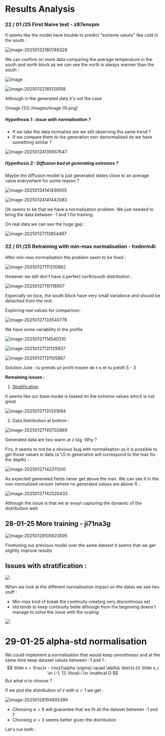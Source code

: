 # Results Analysis 



### 22 / 01 /25  First Naive test - z87envpm

It seems like the model have trouble to predict "extreme values" like cold in the south : 

![image-20250122180749328](./images/image-20250122180749328.png)

We can confirm on more data comparing the average temperature in the south and north block as we can see the north is always warmer than the south : 

![image](./images/image.png)



![image-20250122185129158](./images/image-20250122185129158.png)

Although in the generated data it's not the case 

![image (1)](./images/image (1).png)

##### Hypothesis 1 : issue with normalisation ? 

- If we take the data normalise are we still observing the same trend ? 
- If we compare them to the generation non-denormalised do we have something similar ? 





![image-20250124135657647](./images/image-20250124135657647.png)

##### Hypothesis 2 : Diffusion bad at generating extremes ? 

Maybe the diffusion model is just generated states close to an average value everywhere for some reason ? 

![image-20250124141436005](./images/image-20250124141436005.png)

![image-20250124141442083](./images/image-20250124141442083.png)

Ok seems to be that we have a normalisation problem. We just needed to bring the data between -1 and 1 for training. 

On real data we can see the huge gap : 

![image-20250127113854487](./images/image-20250127113854487.png)

### 22 / 01 /25  Retraining with min-max normalisation - hxdnrm4i

After min-max normalisation the problem seem to be fixed : 

![image-20250127111330882](./images/image-20250127111330882.png)

However we still don't have a perfect north/south distribution :

![image-20250127110118907](./images/image-20250127110118907.png)

Especially on toce, the south block have very small variabnce and should be detached from the rest. 

Exploring real values for comparison : 

![image-20250127133540778](./images/image-20250127133540778.png)

We have some variability in the profile

![image-20250127114540310](./images/image-20250127114540310.png)

![image-20250127131129937](./images/image-20250127131129937.png)

![image-20250127131105867](./images/image-20250127131105867.png)

Solution Julie : tu prends un profil moyen de t-s et tu prédit S - 3

**Remaining issues :**

1.  <u>Stratification</u>

It seems like our base model is biased on the extreme values which is not great

![image-20250127131331684](./images/image-20250127131331684.png)

2. Data distribution at bottom : 

![image-20250127140702869](./images/image-20250127140702869.png)

 Generated data are two warm at z big. Why ? 

Firs, it seems to not be a obvious bug with normalisation as it is possible to get those values in data (a 1.0 in generation will correspond to the max for the depth) : 

![image-20250127142211200](./images/image-20250127142211200.png)

As expected generated fields never get above the max. We can see it in the non-normalized version (where no generated values are above 1) : 

![image-20250127142520433](./images/image-20250127142520433.png)



Although the issue is that we ar enoyt capturing the dynamic of the distribution well. 

## 28-01-25 More training - ji71na3g 

![image-20250128105623595](./images/image-20250128105623595.png)

Finetuning our previous model over the same dataset it seems that we get slightly improve results

## Issues with stratification : 

![](./images/Zonal-integral-models.png)

When we look at the different normalisation impact on the datas we see two stuff : 

- Min-max kind of break the continuity creating very discontinous set
- std tends to keep continuity bette although from the beginning doens't manage to solve the issue with the scaling

![](./images/Normalisations-compare.png)



# 29-01-25 alpha-std normalisation 



We could implement a normalisation that would keep smoothness and at the same time keep dataset values between -1 and 1 : 
$$
\tilde x = \frac{x - \mu}{\alpha \sigma}  \quad \alpha\ \text{s.t}\ \tilde x_i \in [-1; 1]\ \forall i \in \mathcal D
$$
But what $\alpha$ to choose ? 

If we plot the distribution of $\tilde x$ with $\alpha = 1$ we get : 

![image-20250128194805399](./images/image-20250128194805399.png)

- Choosing $\alpha=6$ will guarantee that we fit all the dataset between -1 and 1 
- Choosing $\alpha = 3$ seems better given the distribution

Let's run both : 

